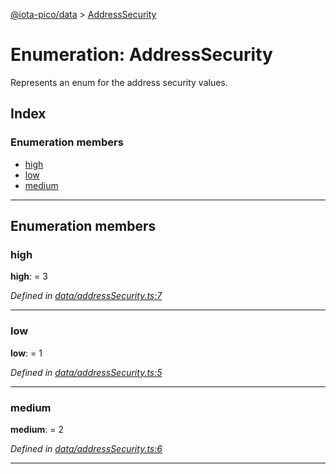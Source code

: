 [@iota-pico/data](../README.md) > [AddressSecurity](../enums/addresssecurity.md)

# Enumeration: AddressSecurity

Represents an enum for the address security values.

## Index

### Enumeration members

* [high](addresssecurity.md#high)
* [low](addresssecurity.md#low)
* [medium](addresssecurity.md#medium)

---

## Enumeration members

<a id="high"></a>

###  high

**high**:  = 3

*Defined in [data/addressSecurity.ts:7](https://github.com/iota-pico/data/blob/de666e2/src/data/addressSecurity.ts#L7)*

___
<a id="low"></a>

###  low

**low**:  = 1

*Defined in [data/addressSecurity.ts:5](https://github.com/iota-pico/data/blob/de666e2/src/data/addressSecurity.ts#L5)*

___
<a id="medium"></a>

###  medium

**medium**:  = 2

*Defined in [data/addressSecurity.ts:6](https://github.com/iota-pico/data/blob/de666e2/src/data/addressSecurity.ts#L6)*

___

